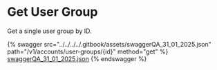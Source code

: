 # Get User Group

Get a single user group by ID.

{% swagger src="../../../../.gitbook/assets/swaggerQA_31_01_2025.json" path="/v1/accounts/user-groups/{id}" method="get" %}
[swaggerQA_31_01_2025.json](../../../../.gitbook/assets/swaggerQA_31_01_2025.json)
{% endswagger %}
